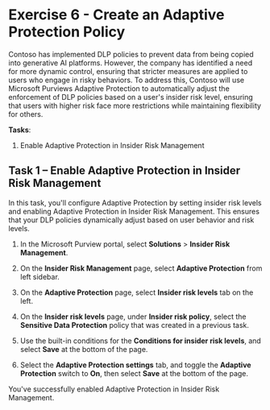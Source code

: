 # Exercise 6 - Create an Adaptive Protection Policy

Contoso has implemented DLP policies to prevent data from being copied into generative AI platforms. However, the company has identified a need for more dynamic control, ensuring that stricter measures are applied to users who engage in risky behaviors. To address this, Contoso will use Microsoft Purviews Adaptive Protection to automatically adjust the enforcement of DLP policies based on a user's insider risk level, ensuring that users with higher risk face more restrictions while maintaining flexibility for others.

**Tasks**:

1. Enable Adaptive Protection in Insider Risk Management

## Task 1 – Enable Adaptive Protection in Insider Risk Management

In this task, you'll configure Adaptive Protection by setting insider risk levels and enabling Adaptive Protection in Insider Risk Management. This ensures that your DLP policies dynamically adjust based on user behavior and risk levels.

1. In the Microsoft Purview portal, select **Solutions** > **Insider Risk Management**.

1. On the **Insider Risk Management** page, select **Adaptive Protection** from left sidebar.

1. On the **Adaptive Protection** page, select **Insider risk levels** tab on the left.

1. On the **Insider risk levels** page, under **Insider risk policy**, select the **Sensitive Data Protection** policy that was created in a previous task.

1. Use the built-in conditions for the **Conditions for insider risk levels**, and select **Save** at the bottom of the page.

1. Select the **Adaptive Protection settings** tab, and toggle the **Adaptive Protection** switch to **On**, then select **Save** at the bottom of the page.

You've successfully enabled Adaptive Protection in Insider Risk Management.
